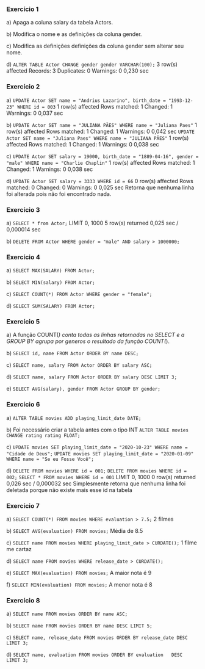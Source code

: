 ### Exercício 1
a) Apaga a coluna salary da tabela Actors.

b) Modifica o nome e as definições da coluna gender.

c) Modifica as definições definições da coluna gender sem alterar seu nome.

d) ```ALTER TABLE Actor CHANGE gender gender VARCHAR(100);```	3 row(s) affected Records: 3  Duplicates: 0  Warnings: 0	0,230 sec


### Exercício 2
a) ```UPDATE Actor SET name = "Andrius Lazarino", birth_date = "1993-12-23" WHERE id = 003```	1 row(s) affected Rows matched: 1  Changed: 1  Warnings: 0	0,037 sec

b) ```UPDATE Actor SET name = "JULIANA PÃES" WHERE name = "Juliana Paes"```	1 row(s) affected Rows matched: 1  Changed: 1  Warnings: 0	0,042 sec
```UPDATE Actor SET name = "Juliana Paes" WHERE name = "JULIANA PÃES"```	1 row(s) affected Rows matched: 1  Changed: 1  Warnings: 0	0,038 sec

c) ```UPDATE Actor SET salary = 19000, birth_date = "1889-04-16", gender = "male" WHERE name = "Charlie Chaplin"```	1 row(s) affected Rows matched: 1  Changed: 1  Warnings: 0	0,038 sec

d) ```UPDATE Actor SET salary = 3333 WHERE id = 66```	0 row(s) affected Rows matched: 0  Changed: 0  Warnings: 0	0,025 sec
Retorna que nenhuma linha foi alterada pois não foi encontrado nada.


### Exercício 3
a) ```SELECT * from Actor;``` LIMIT 0, 1000	5 row(s) returned	0,025 sec / 0,000014 sec

b) ```DELETE FROM Actor WHERE gender = "male" AND salary > 1000000;```


### Exercício 4
a) ```SELECT MAX(SALARY) FROM Actor;```

b) ```SELECT MIN(salary) FROM Actor;```

c) ```SELECT COUNT(*) FROM Actor WHERE gender = "female";```

d) ```SELECT SUM(SALARY) FROM Actor;```


### Exercício 5
a) A função COUNT(*) conta todas as linhas retornadas no SELECT e a GROUP BY agrupa por generos o resultado da função COUNT(*).

b) ```SELECT id, name FROM Actor ORDER BY name DESC;```

c) ```SELECT name, salary FROM Actor ORDER BY salary ASC;```

d) ```SELECT name, salary FROM Actor ORDER BY salary DESC LIMIT 3;```

e) ```SELECT AVG(salary), gender FROM Actor GROUP BY gender;```

### Exercício 6
a) ```ALTER TABLE movies ADD playing_limit_date DATE;```

b) Foi necessário criar a tabela antes com o tipo INT 
```ALTER TABLE movies CHANGE rating rating FLOAT;```

c)
```UPDATE movies SET playing_limit_date = "2020-10-23" WHERE name = "Cidade de Deus";```
```UPDATE movies SET playing_limit_date = "2020-01-09" WHERE name = "Se eu Fosse Você";```

d)
```DELETE FROM movies WHERE id = 001;```
```DELETE FROM movies WHERE id = 002;```
```SELECT * FROM movies WHERE id = 001``` LIMIT 0, 1000	0 row(s) returned	0,026 sec / 0,000032 sec
Simplesmente retorna que nenhuma linha foi deletada porque não existe mais esse id na tabela


### Exercício 7
a)
```SELECT COUNT(*) FROM movies WHERE evaluation > 7.5;```
2 filmes

b)
```SELECT AVG(evaluation) FROM movies;```
Média de 8.5

c)
```SELECT name FROM movies WHERE playing_limit_date > CURDATE();```
1 filme me cartaz

d)
```SELECT name FROM movies WHERE release_date > CURDATE();```

e)
```SELECT MAX(evaluation) FROM movies;```
A maior nota é 9

f)
```SELECT MIN(evaluation) FROM movies;```
A menor nota é 8


### Exercício 8
a) ```SELECT name FROM movies ORDER BY name ASC;```

b) ```SELECT name FROM movies ORDER BY name DESC LIMIT 5;```

c) ```SELECT name, release_date FROM movies ORDER BY release_date DESC LIMIT 3;```

d) ```SELECT name, evaluation FROM movies ORDER BY evaluation	DESC LIMIT 3;```